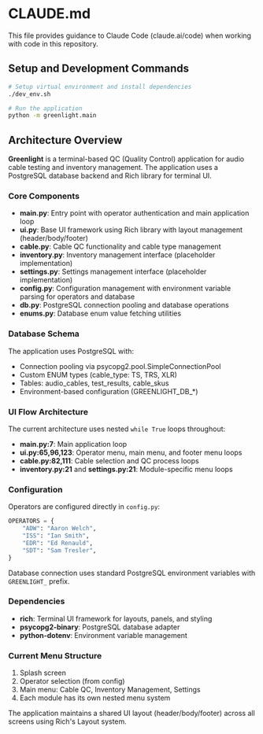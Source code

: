 # CLAUDE.md

This file provides guidance to Claude Code (claude.ai/code) when working with code in this repository.

## Setup and Development Commands

```bash
# Setup virtual environment and install dependencies
./dev_env.sh

# Run the application
python -m greenlight.main
```

## Architecture Overview

**Greenlight** is a terminal-based QC (Quality Control) application for audio cable testing and inventory management. The application uses a PostgreSQL database backend and Rich library for terminal UI.

### Core Components

- **main.py**: Entry point with operator authentication and main application loop
- **ui.py**: Base UI framework using Rich library with layout management (header/body/footer)
- **cable.py**: Cable QC functionality and cable type management
- **inventory.py**: Inventory management interface (placeholder implementation)
- **settings.py**: Settings management interface (placeholder implementation)
- **config.py**: Configuration management with environment variable parsing for operators and database
- **db.py**: PostgreSQL connection pooling and database operations
- **enums.py**: Database enum value fetching utilities

### Database Schema

The application uses PostgreSQL with:
- Connection pooling via psycopg2.pool.SimpleConnectionPool
- Custom ENUM types (cable_type: TS, TRS, XLR)
- Tables: audio_cables, test_results, cable_skus
- Environment-based configuration (GREENLIGHT_DB_*)

### UI Flow Architecture

The current architecture uses nested `while True` loops throughout:
- **main.py:7**: Main application loop
- **ui.py:65,96,123**: Operator menu, main menu, and footer menu loops
- **cable.py:82,111**: Cable selection and QC process loops
- **inventory.py:21** and **settings.py:21**: Module-specific menu loops

### Configuration

Operators are configured directly in `config.py`:
```python
OPERATORS = {
    "ADW": "Aaron Welch",
    "ISS": "Ian Smith", 
    "EDR": "Ed Renauld",
    "SDT": "Sam Tresler",
}
```

Database connection uses standard PostgreSQL environment variables with `GREENLIGHT_` prefix.

### Dependencies

- **rich**: Terminal UI framework for layouts, panels, and styling
- **psycopg2-binary**: PostgreSQL database adapter
- **python-dotenv**: Environment variable management

### Current Menu Structure

1. Splash screen
2. Operator selection (from config)
3. Main menu: Cable QC, Inventory Management, Settings
4. Each module has its own nested menu system

The application maintains a shared UI layout (header/body/footer) across all screens using Rich's Layout system.